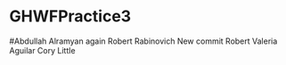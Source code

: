 # GHWFPractice3


#Abdullah Alramyan again
Robert Rabinovich
New commit Robert
Valeria Aguilar 
Cory Little
